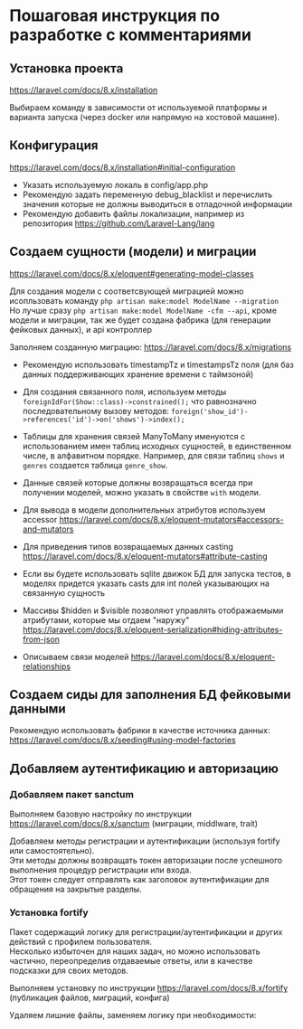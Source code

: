# Пошаговая инструкция по разработке с комментариями

## Установка проекта 

https://laravel.com/docs/8.x/installation

Выбираем команду в зависимости от используемой платформы и варианта запуска (через docker или напрямую на хостовой машине).

## Конфигурация 

https://laravel.com/docs/8.x/installation#initial-configuration

- Указать используемую локаль в config/app.php
- Рекомендую задать переменную debug_blacklist и перечислить значения которые не должны выводиться в отладочной информации
- Рекомендую добавить файлы локализации, например из репозитория https://github.com/Laravel-Lang/lang

## Создаем сущности (модели) и миграции

https://laravel.com/docs/8.x/eloquent#generating-model-classes  

Для создания модели с соответсвующей миграцией можно исопльзовать команду `php artisan make:model ModelName --migration`  
Но лучше сразу `php artisan make:model ModelName -cfm --api`, кроме модели и миграции, 
так же будет создана фабрика (для генерации фейковых данных), и api контроллер

Заполняем созданную миграцию: https://laravel.com/docs/8.x/migrations

- Рекомендую использовать timestampTz и timestampsTz поля (для баз данных поддерживающих хранение времени с таймзоной)
- Для создания связанного поля, используем методы `foreignIdFor(Show::class)->constrained();` 
что равнозначно последовательному вызову методов: `foreign('show_id')->references('id')->on('shows')->index();`
- Таблицы для хранения связей ManyToMany именуются с использованием имен таблиц исходных сущностей, 
в единственном числе, в алфавитном порядке. Например, для связи таблиц `shows` и `genres` создается таблица `genre_show`.

- Данные связей которые должны возвращаться всегда при получении моделей, можно указать в свойстве `with` модели.
- Для вывода в модели дополнительных атрибутов используем accessor https://laravel.com/docs/8.x/eloquent-mutators#accessors-and-mutators
- Для приведения типов возвращаемых данных casting https://laravel.com/docs/8.x/eloquent-mutators#attribute-casting
- Если вы будете использовать sqlite движок БД для запуска тестов, в моделях придется указать casts для int полей указывающих на связанную сущность
- Массивы $hidden и $visible позволяют управлять отображаемыми атрибутами, которые мы отдаем "наружу" https://laravel.com/docs/8.x/eloquent-serialization#hiding-attributes-from-json
- Описываем связи моделей https://laravel.com/docs/8.x/eloquent-relationships

## Создаем сиды для заполнения БД фейковыми данными

Рекомендую использовать фабрики в качестве источника данных: https://laravel.com/docs/8.x/seeding#using-model-factories  

## Добавляем аутентификацию и авторизацию

### Добавляем пакет sanctum

Выполняем базовую настройку по инструкции https://laravel.com/docs/8.x/sanctum (миграции, middlware, trait)

Добавляем методы регистрации и аутентификации (используя fortify или самостоятельно).  
Эти методы должны возвращать токен авторизации после успешного выполнения процедур регистрации или входа.  
Этот токен следует отправлять как заголовок аутентификации для обращения на закрытые разделы.

### Установка fortify

Пакет содержащий логику для регистрации/аутентификации и других действий с профилем пользователя.  
Несколько избыточен для наших задач, но можно использовать частично, переопределив отдаваемые ответы, 
или в качестве подсказки для своих методов. 

Выполняем установку по инструкции https://laravel.com/docs/8.x/fortify (публикация файлов, миграций, конфига)

Удаляем лишние файлы, заменяем логику при необходимости:  

